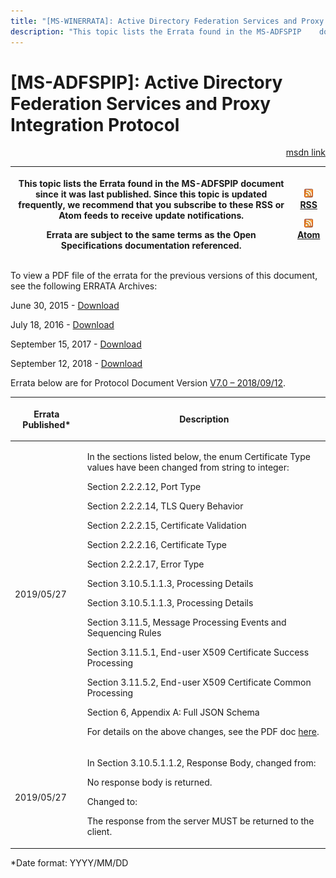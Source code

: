 ```yaml
---
title: "[MS-WINERRATA]: Active Directory Federation Services and Proxy Integration Protocol"
description: "This topic lists the Errata found in the MS-ADFSPIP    document since it was last published. Since this topic is updated    frequently, we"
---
```


# [MS-ADFSPIP]: Active Directory Federation Services and Proxy Integration Protocol

<p align="right"><a href="https://msdn.microsoft.com/en-us/library/0e416eab-5392-4819-ba08-384794593dc5">msdn link</a></p>
<p> </p>

<table>
 <thead>
  <tr>
   <th>
   <p>This topic lists the Errata found in the MS-ADFSPIP
   document since it was last published. Since this topic is updated
   frequently, we recommend that you subscribe to these RSS or Atom feeds to
   receive update notifications.</p>
   <p>Errata are subject to the same terms as the
   Open Specifications documentation referenced.</p>
   </th>
   <th>
   <p><img id="Picture 107" src="MS-WINERRATA_files/image001.png"><span><a href="http://blogs.msdn.com/b/protocol_content_errata/rss.aspx">RSS</a></span>
   </p>
   <p><img id="Picture 106" src="MS-WINERRATA_files/image001.png"><span><a href="http://blogs.msdn.com/b/protocol_content_errata/atom.aspx">Atom</a></span></p>
   </th>
  </tr>
 </thead>
</table>

<p>To view a PDF file of the errata for the previous versions
of this document, see the following ERRATA Archives:</p>

<p>June 30, 2015 - <span><a href="http://go.microsoft.com/fwlink/?LinkId=617579">Download</a></span></p>

<p>July 18, 2016 - <span><a href="http://go.microsoft.com/fwlink/?LinkId=822549">Download</a></span></p>

<p>September 15, 2017 - <span><a href="https://winprotocoldoc.blob.core.windows.net/productionwindowsarchives/MS-WINERRATA/%5bMS-WINERRATA%5d-170915.pdf">Download</a>
</span></p>

<p>September 12, 2018 - <span><a href="https://winprotocoldoc.blob.core.windows.net/productionwindowsarchives/MS-WINERRATA/%5bMS-WINERRATA%5d-180912.pdf">Download</a></span></p>

<p>Errata below are for Protocol Document Version <span><a href="https://docs.microsoft.com/en-us/openspecs/windows_protocols/MS-ADFSPIP/76deccb1-1429-4c80-8349-d38e61da5cbb">V7.0
– 2018/09/12</a></span>.</p>

<table><thead>
  <tr>
   <th>
   <p>Errata Published*</p>
   </th>
   <th>
   <p>Description</p>
   </th>
  </tr>
 </thead><tbody><tr>
  <td>
  <p>2019/05/27</p>
  </td>
  <td>
  <p>In the sections listed below, the enum Certificate
  Type values have been changed from string to integer:</p>
  <p> </p>
  <p>Section 2.2.2.12, Port Type&#8203;</p>
  <p>Section 2.2.2.14, TLS Query Behavior&#8203;</p>
  <p>Section 2.2.2.15, Certificate Validation&#8203;</p>
  <p>Section 2.2.2.16, Certificate Type&#8203;</p>
  <p>Section 2.2.2.17, Error Type</p>
  <p>Section 3.10.5.1.1.3, Processing Details&#8203;</p>
  <p>Section 3.10.5.1.1.3, Processing Details&#8203;</p>
  <p>Section 3.11.5, Message Processing Events and
  Sequencing Rules&#8203;</p>
  <p>Section 3.11.5.1, End-user X509 Certificate Success
  Processing&#8203;</p>
  <p>Section 3.11.5.2, End-user X509 Certificate Common
  Processing&#8203;</p>
  <p>Section 6, Appendix A: Full JSON Schema</p>
  <p> </p>
  <p>For details on the above changes, see the PDF doc <span><a href="https://winprotocoldoc.blob.core.windows.net/productionwindowsarchives/MS-ADFSPIP/%5bMS-ADFSPIP%5d_190527_errata_diff.pdf">here</a></span>.</p>
  </td>
 </tr><tr>
  <td>
  <p>2019/05/27</p>
  </td>
  <td>
  <p>In Section 3.10.5.1.1.2, Response Body, changed from:</p>
  <p> </p>
  <p>No response body is returned.</p>
  <p> </p>
  <p>Changed to:</p>
  <p> </p>
  <p>The response from the server MUST be returned to the
  client.</p>
  </td>
 </tr></tbody></table>

<p>*Date format: YYYY/MM/DD</p>


                